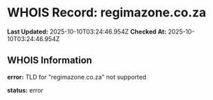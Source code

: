 # WHOIS Record: regimazone.co.za

**Last Updated:** 2025-10-10T03:24:46.954Z
**Checked At:** 2025-10-10T03:24:46.954Z

## WHOIS Information

**error:** TLD for "regimazone.co.za" not supported

**status:** error

